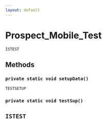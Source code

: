 ```yaml
---
layout: default
---
```

# Prospect_Mobile_Test

`ISTEST`
## Methods
### `private static void setupData()`

`TESTSETUP`
### `private static void testSup()`

`ISTEST`
---
